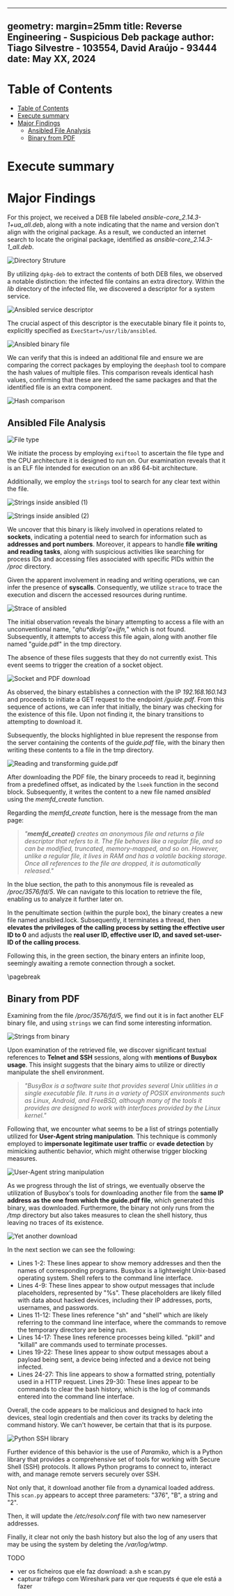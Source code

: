 <!--
 Copyright 2024 David Araújo
 
 Licensed under the Apache License, Version 2.0 (the "License");
 you may not use this file except in compliance with the License.
 You may obtain a copy of the License at
 
     https://www.apache.org/licenses/LICENSE-2.0
 
 Unless required by applicable law or agreed to in writing, software
 distributed under the License is distributed on an "AS IS" BASIS,
 WITHOUT WARRANTIES OR CONDITIONS OF ANY KIND, either express or implied.
 See the License for the specific language governing permissions and
 limitations under the License.
-->

---
geometry: margin=25mm
title: Reverse Engineering - Suspicious Deb package
author: Tiago Silvestre - 103554, David Araújo - 93444
date: May XX, 2024
---

# Table of Contents
- [Table of Contents](#table-of-contents)
- [Execute summary](#execute-summary)
- [Major Findings](#major-findings)
  - [Ansibled File Analysis](#ansibled-file-analysis)
  - [Binary from PDF](#binary-from-pdf)


# Execute summary

<!-- TODO -->

# Major Findings

For this project, we received a DEB file labeled *ansible-core_2.14.3-1+ua_all.deb*, along with a note indicating that the name and version don't align with the original package. As a result, we conducted an internet search to locate the original package, identified as *ansible-core_2.14.3-1_all.deb*.

![Directory Struture](./images/01_dir_struct_different.png)

By utilizing `dpkg-deb` to extract the contents of both DEB files, we observed a notable distinction: the infected file contains an extra directory. Within the *lib* directory of the infected file, we discovered a descriptor for a system service.

![Ansibled service descriptor](./images/02_ansible_service.png)

The crucial aspect of this descriptor is the executable binary file it points to, explicitly specified as `ExecStart=/usr/lib/ansibled`.

![Ansibled binary file](./images/03_service_exec_binary.png)

We can verify that this is indeed an additional file and ensure we are comparing the correct packages by employing the `deephash` tool to compare the hash values of multiple files. This comparison reveals identical hash values, confirming that these are indeed the same packages and that the identified file is an extra component.

![Hash comparison](./images/04_matching_hash_with_additional_binary_file.png)

## Ansibled File Analysis

![File type](./images/05_exiftool_architecture_type_ansibled.png)

We initiate the process by employing `exiftool` to ascertain the file type and the CPU architecture it is designed to run on. Our examination reveals that it is an ELF file intended for execution on an x86 64-bit architecture.

Additionally, we employ the `strings` tool to search for any clear text within the file.

![Strings inside ansibled (1)](./images/06_01_strings_ansibled.png)

![Strings inside ansibled (2)](./images/06_strings_ansibled.png)

We uncover that this binary is likely involved in operations related to **sockets**, indicating a potential need to search for information such as **addresses and port numbers**. Moreover, it appears to handle **file writing and reading tasks**, along with suspicious activities like searching for process IDs and accessing files associated with specific PIDs within the _/proc_ directory.

Given the apparent involvement in reading and writing operations, we can infer the presence of **syscalls**. Consequently, we utilize `strace` to trace the execution and discern the accessed resources during runtime.

![Strace of ansibled](./images/13_strace_ansibled.png)

The initial observation reveals the binary attempting to access a file with an unconventional name, "_qhu*dkvlgi'a+ijfn,_" which is not found. Subsequently, it attempts to access this file again, along with another file named "guide.pdf" in the tmp directory.

The absence of these files suggests that they do not currently exist. This event seems to trigger the creation of a socket object.

![Socket and PDF download](./images/14_strace_ansibled_recv_pdf.png)

As observed, the binary establishes a connection with the IP _192.168.160.143_ and proceeds to initiate a GET request to the endpoint _/guide.pdf_. From this sequence of actions, we can infer that initially, the binary was checking for the existence of this file. Upon not finding it, the binary transitions to attempting to download it.

Subsequently, the blocks highlighted in blue represent the response from the server containing the contents of the _guide.pdf_ file, with the binary then writing these contents to a file in the tmp directory.

![Reading and transforming guide.pdf](./images/15_strace_ansibled_efem_file_PDF_to_ELF.png)

After downloading the PDF file, the binary proceeds to read it, beginning from a predefined offset, as indicated by the `lseek` function in the second block. Subsequently, it writes the content to a new file named _ansibled_ using the _memfd\_create_ function.

Regarding the _memfd\_create_ function, here is the message from the man page:

> _"**memfd_create()** creates an anonymous file and returns a file descriptor that refers to it.  The file behaves like a regular file, and so can be modified, truncated, memory-mapped, and so on.  However, unlike a regular file, it lives in RAM and has a volatile backing storage.  Once all references  to  the  file  are  dropped,  it is automatically released."_

In the blue section, the path to this anonymous file is revealed as _/proc/3576/fd/5_. We can navigate to this location to retrieve the file, enabling us to analyze it further later on.

In the penultimate section (within the purple box), the binary creates a new file named ansibled.lock. Subsequently, it terminates a thread, then **elevates the privileges of the calling process by setting the effective user ID to 0** and adjusts the **real user ID, effective user ID, and saved set-user-ID of the calling process**.

Following this, in the green section, the binary enters an infinite loop, seemingly awaiting a remote connection through a socket.

\pagebreak

## Binary from PDF

Examining from the file _/proc/3576/fd/5_, we find out it is in fact another ELF binary file, and using `strings` we can find some interesting information.

![Strings from binary](./images/16_01_malware_strings.png)

Upon examination of the retrieved file, we discover significant textual references to **Telnet and SSH** sessions, along with **mentions of Busybox usage**. This insight suggests that the binary aims to utilize or directly manipulate the shell environment.

> _"BusyBox is a software suite that provides several Unix utilities in a single executable file. It runs in a variety of POSIX environments such as Linux, Android, and FreeBSD, although many of the tools it provides are designed to work with interfaces provided by the Linux kernel."_

Following that, we encounter what seems to be a list of strings potentially utilized for **User-Agent string manipulation**. This technique is commonly employed to **impersonate legitimate user traffic** or **evade detection** by mimicking authentic behavior, which might otherwise trigger blocking measures.

![User-Agent string manipulation](./images/16_02_malware_strings.png)

As we progress through the list of strings, we eventually observe the utilization of Busybox's tools for downloading another file from the **same IP address as the one from which the guide.pdf file**, which generated this binary, was downloaded. Furthermore, the binary not only runs from the _/tmp_ directory but also takes measures to clean the shell history, thus leaving no traces of its existence.

![Yet another download](./images/16_03_malware_strings.png)

In the next section we can see the following:
- Lines 1-2: These lines appear to show memory addresses and then the names of corresponding programs. Busybox is a lightweight Unix-based operating system. Shell refers to the command line interface.
- Lines 4-9: These lines appear to show output messages that include placeholders, represented by "%s". These placeholders are likely filled with data about hacked devices, including their IP addresses, ports, usernames, and passwords.
- Lines 11-12: These lines reference "sh" and "shell" which are likely referring to the command line interface, where the commands to remove the temporary directory are being run.
- Lines 14-17: These lines reference processes being killed. "pkill" and "killall" are commands used to terminate processes.
- Lines 19-22: These lines appear to show output messages about a payload being sent, a device being infected and a device not being infected.
- Lines 24-27: This line appears to show a formatted string, potentially used in a HTTP request.
Lines 29-30: These lines appear to be commands to clear the bash history, which is the log of commands entered into the command line interface.

Overall, the code appears to be malicious and designed to hack into devices, steal login credentials and then cover its tracks by deleting the command history. We can't however, be certain that that is its purpose.

![Python SSH library](./images/16_05_malware_strings.png)

Further evidence of this behavior is the use of _Paramiko_, which is a Python library that provides a comprehensive set of tools for working with Secure Shell (SSH) protocols. It allows Python programs to connect to, interact with, and manage remote servers securely over SSH.

Not only that, it download another file from a dynamical loaded address. This `scan.py` appears to accept three parameters: "376", "B", a string and "2".

Then, it will update the _/etc/resolv.conf_ file with two new nameserver addresses.

Finally, it clear not only the bash history but also the log of any users that may be using the system by deleting the _/var/log/wtmp_.

TODO
- ver os ficheiros que ele faz download: a.sh e scan.py
- capturar tráfego com Wireshark para ver que requests é que ele está a fazer